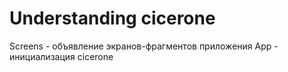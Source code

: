 # Understanding cicerone
Screens - объявление экранов-фрагментов приложения
App - инициализация cicerone
